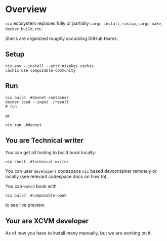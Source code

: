 # Overview

`nix` ecosystem replaces fully or partially `cargo install`, `rustup`, `cargo make`, `docker build`, etc.

Shells are organized roughly according GitHub teams.

## Setup

```shell
nix-env --install --attr nixpkgs.cachix
cachix use composable-community
```

## Run

```shell
nix build .#devnet-container
docker load --input ./result
# run 
```

or

```shell
nix run .#devnet
```


## You are Technical writer

You can get all tooling to build book locally:

```shell
nix shell .#technical-writer
```

You can user `developers` codespace `nix` based devcontainer remotely or locally (see relevant codespace docs on how to).

You can `watch` book with

```shell
nix build .#composable-book
```

to see live preview.

## Your are XCVM developer

As of now you have to install many manually, but we are working on it.
